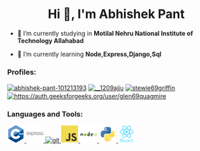 <h1 align="center">Hi 👋, I'm Abhishek Pant</h1>
<!-- <h3 align="center">A passionate frontend developer from India</h3> -->

- 🔭 I’m currently studying in **Motilal Nehru National Institute of Technology Allahabad**

- 🌱 I’m currently learning **Node,Express,Django,Sql**

<!-- - 📫 How to reach me **abhishekpant1990@gmail.com** -->

<!-- - 📄 Resume [link](https://drive.google.com/file/d/1blkdDgVxLGodbmQLvR9HqFnyPcRMWec-/view?usp=sharing) -->

<h3 align="left">Profiles:</h3>
<p align="left">
<a href="https://linkedin.com/in/abhishek-pant-101213193" target="blank"><img align="center" src="https://raw.githubusercontent.com/rahuldkjain/github-profile-readme-generator/master/src/images/icons/Social/linked-in-alt.svg" alt="abhishek-pant-101213193" height="30" width="40" /></a>
<a href="https://instagram.com/__1209ajju" target="blank"><img align="center" src="https://raw.githubusercontent.com/rahuldkjain/github-profile-readme-generator/master/src/images/icons/Social/instagram.svg" alt="__1209ajju" height="30" width="40" /></a>
<a href="https://www.leetcode.com/stewie69griffin" target="blank"><img align="center" src="https://raw.githubusercontent.com/rahuldkjain/github-profile-readme-generator/master/src/images/icons/Social/leet-code.svg" alt="stewie69griffin" height="30" width="40" /></a>
<a href="https://auth.geeksforgeeks.org/user/https://auth.geeksforgeeks.org/user/glen69quagmire" target="blank"><img align="center" src="https://raw.githubusercontent.com/rahuldkjain/github-profile-readme-generator/master/src/images/icons/Social/geeks-for-geeks.svg" alt="https://auth.geeksforgeeks.org/user/glen69quagmire" height="30" width="40" /></a>
</p>

<h3 align="left">Languages and Tools:</h3>
<p align="left"> <a href="https://www.w3schools.com/cpp/" target="_blank" rel="noreferrer"> <img src="https://raw.githubusercontent.com/devicons/devicon/master/icons/cplusplus/cplusplus-original.svg" alt="cplusplus" width="40" height="40"/> </a> <a href="https://expressjs.com" target="_blank" rel="noreferrer"> <img src="https://raw.githubusercontent.com/devicons/devicon/master/icons/express/express-original-wordmark.svg" alt="express" width="40" height="40"/> </a> <a href="https://git-scm.com/" target="_blank" rel="noreferrer"> <img src="https://www.vectorlogo.zone/logos/git-scm/git-scm-icon.svg" alt="git" width="40" height="40"/> </a> <a href="https://developer.mozilla.org/en-US/docs/Web/JavaScript" target="_blank" rel="noreferrer"> <img src="https://raw.githubusercontent.com/devicons/devicon/master/icons/javascript/javascript-original.svg" alt="javascript" width="40" height="40"/> </a> <a href="https://nodejs.org" target="_blank" rel="noreferrer"> <img src="https://raw.githubusercontent.com/devicons/devicon/master/icons/nodejs/nodejs-original-wordmark.svg" alt="nodejs" width="40" height="40"/> </a> <a href="https://www.python.org" target="_blank" rel="noreferrer"> <img src="https://raw.githubusercontent.com/devicons/devicon/master/icons/python/python-original.svg" alt="python" width="40" height="40"/> </a> <a href="https://reactjs.org/" target="_blank" rel="noreferrer"> <img src="https://raw.githubusercontent.com/devicons/devicon/master/icons/react/react-original-wordmark.svg" alt="react" width="40" height="40"/> </a> </p>
